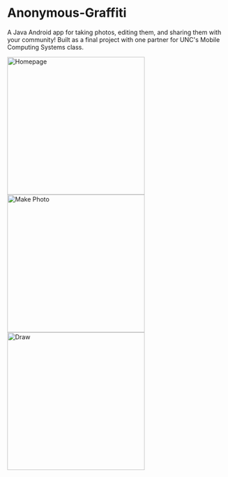# Anonymous-Graffiti

A Java Android app for taking photos, editing them, and sharing them with your community! Built as a final project with one partner for UNC's Mobile Computing Systems class.


<img width="315" alt="Homepage" src="https://user-images.githubusercontent.com/25047954/123501276-c0101680-d611-11eb-9a6c-2a99840a5506.png">

<img width="315" alt="Make Photo" src="https://user-images.githubusercontent.com/25047954/123501278-c43c3400-d611-11eb-9d6c-b0b4e40f3cca.png">

<img width="315" alt="Draw" src="https://user-images.githubusercontent.com/25047954/123501279-c56d6100-d611-11eb-8f53-3dfb78e3db1b.png">
